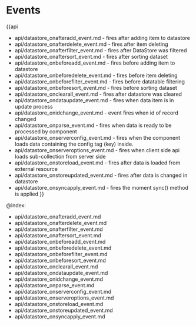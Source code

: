 
Events
=======

{{api
- api/datastore_onafteradd_event.md - fires after adding item to datastore
- api/datastore_onafterdelete_event.md - fires after item deleting
- api/datastore_onafterfilter_event.md - fires after DataStore was filtered
- api/datastore_onaftersort_event.md - fires after sorting dataset
- api/datastore_onbeforeadd_event.md - fires before adding item to datastore
- api/datastore_onbeforedelete_event.md - fires before item deleting
- api/datastore_onbeforefilter_event.md - fires before datatable filtering
- api/datastore_onbeforesort_event.md - fires before sorting dataset
- api/datastore_onclearall_event.md - fires after datastore was cleared
- api/datastore_ondataupdate_event.md - fires when data item is in update process
- api/datastore_onidchange_event.md - event fires when id of record changed
- api/datastore_onparse_event.md - fires when data is ready to be processed by component
- api/datastore_onserverconfig_event.md - fires when the component loads data containing the config tag (key) inside.
- api/datastore_onserveroptions_event.md - fires when client side api loads sub-collection from server side
- api/datastore_onstoreload_event.md - fires after data is loaded from external resource
- api/datastore_onstoreupdated_event.md - fires after data is changed in datastore
- api/datastore_onsyncapply_event.md - fires the moment sync() method is applied
}}

@index:
- api/datastore_onafteradd_event.md
- api/datastore_onafterdelete_event.md
- api/datastore_onafterfilter_event.md
- api/datastore_onaftersort_event.md
- api/datastore_onbeforeadd_event.md
- api/datastore_onbeforedelete_event.md
- api/datastore_onbeforefilter_event.md
- api/datastore_onbeforesort_event.md
- api/datastore_onclearall_event.md
- api/datastore_ondataupdate_event.md
- api/datastore_onidchange_event.md
- api/datastore_onparse_event.md
- api/datastore_onserverconfig_event.md
- api/datastore_onserveroptions_event.md
- api/datastore_onstoreload_event.md
- api/datastore_onstoreupdated_event.md
- api/datastore_onsyncapply_event.md


